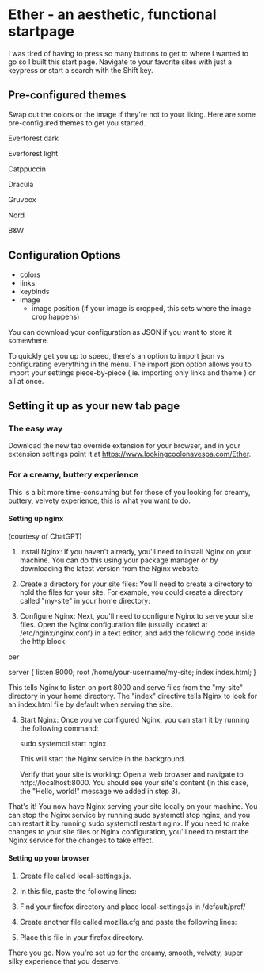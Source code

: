 # Ether - an aesthetic, functional startpage

I was tired of having to press so many buttons to get to where I wanted to go so I built this start page.
Navigate to your favorite sites with just a keypress or start a search with the Shift key.

## Pre-configured themes

Swap out the colors or the image if they're not to your liking. Here are some pre-configured themes to get you started.

Everforest dark

Everforest light

Catppuccin

Dracula

Gruvbox

Nord

B&W

## Configuration Options

- colors
- links
- keybinds
- image
  - image position (if your image is cropped, this sets where the image crop happens)

You can download your configuration as JSON if you want to store it somewhere.

To quickly get you up to speed, there's an option to import json vs configurating everything in the menu.
The import json option allows you to import your settings piece-by-piece ( ie. importing only links and theme ) or all at once.

## Setting it up as your new tab page

### The easy way

Download the new tab override extension for your browser, and in your extension settings point it at https://www.lookingcoolonavespa.com/Ether.

### For a creamy, buttery experience

This is a bit more time-consuming but for those of you looking for creamy, buttery, velvety experience, this is what you want to do.

#### Setting up nginx

(courtesy of ChatGPT)

1. Install Nginx: If you haven't already, you'll need to install Nginx on your machine. You can do this using your package manager or by downloading the latest version from the Nginx website.

2. Create a directory for your site files: You'll need to create a directory to hold the files for your site. For example, you could create a directory called "my-site" in your home directory:

3. Configure Nginx: Next, you'll need to configure Nginx to serve your site files. Open the Nginx configuration file (usually located at /etc/nginx/nginx.conf) in a text editor, and add the following code inside the http block:

per

server {
listen 8000;
root /home/your-username/my-site;
index index.html;
}

This tells Nginx to listen on port 8000 and serve files from the "my-site" directory in your home directory. The "index" directive tells Nginx to look for an index.html file by default when serving the site.

4. Start Nginx: Once you've configured Nginx, you can start it by running the following command:

   sudo systemctl start nginx

   This will start the Nginx service in the background.

   Verify that your site is working: Open a web browser and navigate to http://localhost:8000. You should see your site's content (in this case, the "Hello, world!" message we added in step 3).

That's it! You now have Nginx serving your site locally on your machine. You can stop the Nginx service by running sudo systemctl stop nginx, and you can restart it by running sudo systemctl restart nginx. If you need to make changes to your site files or Nginx configuration, you'll need to restart the Nginx service for the changes to take effect.

#### Setting up your browser

1. Create file called local-settings.js.

2. In this file, paste the following lines:

3. Find your firefox directory and place local-settings.js in /default/pref/

4. Create another file called mozilla.cfg and paste the following lines:

5. Place this file in your firefox directory.

There you go. Now you're set up for the creamy, smooth, velvety, super silky experience that you deserve.
